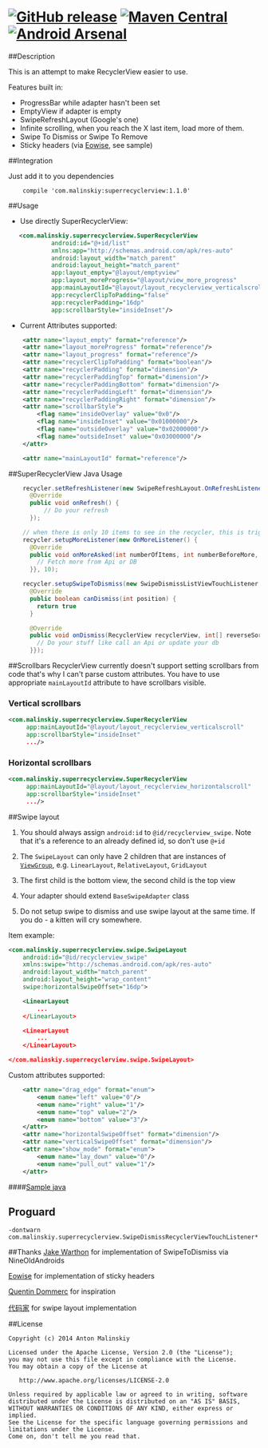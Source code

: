 [![GitHub release](https://img.shields.io/badge/sample%20apk-1.1.0-brightgreen.svg?style=flat)](https://github.com/Malinskiy/SuperRecyclerView/releases/download/v1.1.0/superrecyclerview-sample-1.1.0.apk) [![Maven Central](https://maven-badges.herokuapp.com/maven-central/com.malinskiy/superrecyclerview/badge.svg?style=flat)](https://maven-badges.herokuapp.com/maven-central/com.malinskiy/superrecyclerview) [![Android Arsenal](https://img.shields.io/badge/Android%20Arsenal-SuperRecyclerView-brightgreen.svg?style=flat)](https://android-arsenal.com/details/1/1239)
==============

##Description

This is an attempt to make RecyclerView easier to use.

Features built in:
- ProgressBar while adapter hasn't been set
- EmptyView if adapter is empty
- SwipeRefreshLayout (Google's one)
- Infinite scrolling, when you reach the X last item, load more of them.
- Swipe To Dismiss or Swipe To Remove
- Sticky headers (via [Eowise][eowise-sticky-headers], see sample)

##Integration

Just add it to you dependencies

```
    compile 'com.malinskiy:superrecyclerview:1.1.0'
```

##Usage

-	Use directly SuperRecyclerView:

```xml
   <com.malinskiy.superrecyclerview.SuperRecyclerView
            android:id="@+id/list"
            xmlns:app="http://schemas.android.com/apk/res-auto"
            android:layout_width="match_parent"
            android:layout_height="match_parent"
            app:layout_empty="@layout/emptyview"
            app:layout_moreProgress="@layout/view_more_progress"
            app:mainLayoutId="@layout/layout_recyclerview_verticalscroll"
            app:recyclerClipToPadding="false"
            app:recyclerPadding="16dp"
            app:scrollbarStyle="insideInset"/>
```

-   Current Attributes supported:
```xml
    <attr name="layout_empty" format="reference"/>
    <attr name="layout_moreProgress" format="reference"/>
    <attr name="layout_progress" format="reference"/>
    <attr name="recyclerClipToPadding" format="boolean"/>
    <attr name="recyclerPadding" format="dimension"/>
    <attr name="recyclerPaddingTop" format="dimension"/>
    <attr name="recyclerPaddingBottom" format="dimension"/>
    <attr name="recyclerPaddingLeft" format="dimension"/>
    <attr name="recyclerPaddingRight" format="dimension"/>
    <attr name="scrollbarStyle">
        <flag name="insideOverlay" value="0x0"/>
        <flag name="insideInset" value="0x01000000"/>
        <flag name="outsideOverlay" value="0x02000000"/>
        <flag name="outsideInset" value="0x03000000"/>
    </attr>

    <attr name="mainLayoutId" format="reference"/>
```

##SuperRecyclerView Java Usage

```java
    recycler.setRefreshListener(new SwipeRefreshLayout.OnRefreshListener {
      @Override
      public void onRefresh() {
          // Do your refresh
      });

    // when there is only 10 items to see in the recycler, this is triggered
    recycler.setupMoreListener(new OnMoreListener() {
      @Override
      public void onMoreAsked(int numberOfItems, int numberBeforeMore, int currentItemPos) {
        // Fetch more from Api or DB
      }}, 10);

    recycler.setupSwipeToDismiss(new SwipeDismissListViewTouchListener.DismissCallbacks() {
      @Override
      public boolean canDismiss(int position) {
        return true
      }

      @Override
      public void onDismiss(RecyclerView recyclerView, int[] reverseSortedPositions) {
        // Do your stuff like call an Api or update your db
      }});

```

##Scrollbars
RecyclerView currently doesn't support setting scrollbars from code that's why I can't parse custom attributes.
You have to use appropriate `mainLayoutId` attribute to have scrollbars visible.

### Vertical scrollbars
```xml
<com.malinskiy.superrecyclerview.SuperRecyclerView
     app:mainLayoutId="@layout/layout_recyclerview_verticalscroll"
     app:scrollbarStyle="insideInset"
     .../>
```

### Horizontal scrollbars
```xml
<com.malinskiy.superrecyclerview.SuperRecyclerView
     app:mainLayoutId="@layout/layout_recyclerview_horizontalscroll"
     app:scrollbarStyle="insideInset"
     .../>
```

##Swipe layout
1. You should always assign ```android:id``` to ```@id/recyclerview_swipe```. Note that it's a reference to an already defined id, so don't use ```@+id```

2. The `SwipeLayout` can only have 2 children that are instances of [`ViewGroup`](http://developer.android.com/reference/android/view/ViewGroup.html), e.g. `LinearLayout`, `RelativeLayout`, `GridLayout`

3. The first child is the bottom view, the second child is the top view

4. Your adapter should extend `BaseSwipeAdapter` class

5. Do not setup swipe to dismiss and use swipe layout at the same time. If you do - a kitten will cry somewhere.

Item example:

```xml
<com.malinskiy.superrecyclerview.swipe.SwipeLayout
    android:id="@id/recyclerview_swipe"
    xmlns:swipe="http://schemas.android.com/apk/res-auto"
    android:layout_width="match_parent"
    android:layout_height="wrap_content"
    swipe:horizontalSwipeOffset="16dp">

    <LinearLayout
        ...
    </LinearLayout>

    <LinearLayout
        ...
    </LinearLayout>

</com.malinskiy.superrecyclerview.swipe.SwipeLayout>
```

Custom attributes supported:
```xml
    <attr name="drag_edge" format="enum">
        <enum name="left" value="0"/>
        <enum name="right" value="1"/>
        <enum name="top" value="2"/>
        <enum name="bottom" value="3"/>
    </attr>
    <attr name="horizontalSwipeOffset" format="dimension"/>
    <attr name="verticalSwipeOffset" format="dimension"/>
    <attr name="show_mode" format="enum">
        <enum name="lay_down" value="0"/>
        <enum name="pull_out" value="1"/>
    </attr>
```


####[Sample java][sample java]

## Proguard

```
-dontwarn com.malinskiy.superrecyclerview.SwipeDismissRecyclerViewTouchListener*
```

##Thanks
[Jake Warthon][jake-swipe-to-dismiss] for implementation of SwipeToDismiss via NineOldAndroids

[Eowise][eowise-sticky-headers] for implementation of sticky headers

[Quentin Dommerc][superlistview] for inspiration

[代码家][swipelayout] for swipe layout implementation

##License

    Copyright (c) 2014 Anton Malinskiy

    Licensed under the Apache License, Version 2.0 (the "License");
    you may not use this file except in compliance with the License.
    You may obtain a copy of the License at

       http://www.apache.org/licenses/LICENSE-2.0

    Unless required by applicable law or agreed to in writing, software
    distributed under the License is distributed on an "AS IS" BASIS,
    WITHOUT WARRANTIES OR CONDITIONS OF ANY KIND, either express or implied.
    See the License for the specific language governing permissions and
    limitations under the License.
    Come on, don't tell me you read that.

[sample java]:https://github.com/Malinskiy/SuperRecyclerView/blob/master/SuperRecyclerView-sample/src/main/java/com/malinskiy/superrecyclerview/sample/BaseActivity.java
[jake-swipe-to-dismiss]:https://github.com/JakeWharton/SwipeToDismissNOA
[eowise-sticky-headers]:https://github.com/eowise/recyclerview-stickyheaders
[superlistview]:https://github.com/dommerq/SuperListview
[swipelayout]:https://github.com/daimajia/AndroidSwipeLayout
